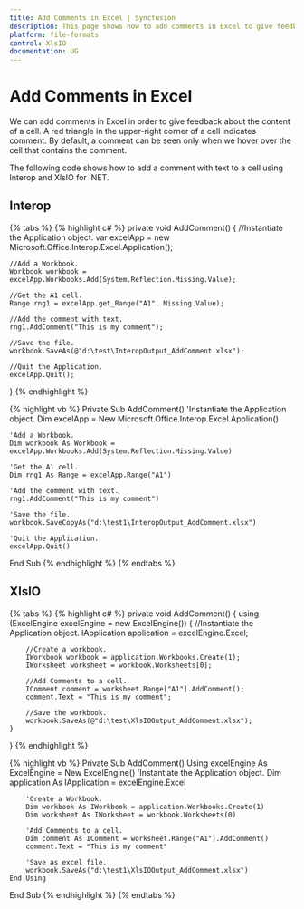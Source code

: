 ```yaml
---
title: Add Comments in Excel | Syncfusion
description: This page shows how to add comments in Excel to give feedback about the content of a cell.
platform: file-formats
control: XlsIO
documentation: UG
---
```


# Add Comments in Excel

We can add comments in Excel in order to give feedback about the content of a cell. A red triangle in the upper-right corner of a cell indicates comment. By default, a comment can be seen only when we hover over the cell that contains the comment.

The following code shows how to add a comment with text to a cell using Interop and XlsIO for .NET.

## Interop

{% tabs %}
{% highlight c# %}
private void AddComment()
{
    //Instantiate the Application object.
    var excelApp = new Microsoft.Office.Interop.Excel.Application();

    //Add a Workbook.
    Workbook workbook = excelApp.Workbooks.Add(System.Reflection.Missing.Value);

    //Get the A1 cell.
    Range rng1 = excelApp.get_Range("A1", Missing.Value);

    //Add the comment with text.
    rng1.AddComment("This is my comment");

    //Save the file.
    workbook.SaveAs(@"d:\test\InteropOutput_AddComment.xlsx");

    //Quit the Application.
    excelApp.Quit();
}
{% endhighlight %}

{% highlight vb %}
Private Sub AddComment()
    'Instantiate the Application object.
    Dim excelApp = New Microsoft.Office.Interop.Excel.Application()

    'Add a Workbook.
    Dim workbook As Workbook = excelApp.Workbooks.Add(System.Reflection.Missing.Value)

    'Get the A1 cell.
    Dim rng1 As Range = excelApp.Range("A1")

    'Add the comment with text.
    rng1.AddComment("This is my comment")

    'Save the file.
    workbook.SaveCopyAs("d:\test1\InteropOutput_AddComment.xlsx")

    'Quit the Application.
    excelApp.Quit()
End Sub
{% endhighlight %}
{% endtabs %}

## XlsIO

{% tabs %}
{% highlight c# %}
private void AddComment()
{
    using (ExcelEngine excelEngine = new ExcelEngine())
    {
        //Instantiate the Application object.
        IApplication application = excelEngine.Excel;

        //Create a workbook.
        IWorkbook workbook = application.Workbooks.Create(1);
        IWorksheet worksheet = workbook.Worksheets[0];

        //Add Comments to a cell.
        IComment comment = worksheet.Range["A1"].AddComment();
        comment.Text = "This is my comment";

        //Save the workbook.
        workbook.SaveAs(@"d:\test\XlsIOOutput_AddComment.xlsx");
    }
}
{% endhighlight %}

{% highlight vb %}
Private Sub AddComment()
    Using excelEngine As ExcelEngine = New ExcelEngine()
        'Instantiate the Application object.
        Dim application As IApplication = excelEngine.Excel

        'Create a Workbook.
        Dim workbook As IWorkbook = application.Workbooks.Create(1)
        Dim worksheet As IWorksheet = workbook.Worksheets(0)

        'Add Comments to a cell.
        Dim comment As IComment = worksheet.Range("A1").AddComment()
        comment.Text = "This is my comment"

        'Save as excel file.
        workbook.SaveAs("d:\test1\XlsIOOutput_AddComment.xlsx")
    End Using
End Sub
{% endhighlight %}
{% endtabs %}
